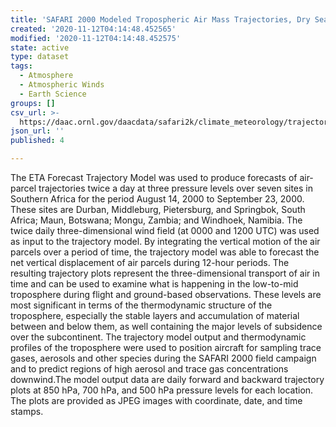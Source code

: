```yaml
---
title: 'SAFARI 2000 Modeled Tropospheric Air Mass Trajectories, Dry Season 2000'
created: '2020-11-12T04:14:48.452565'
modified: '2020-11-12T04:14:48.452575'
state: active
type: dataset
tags:
  - Atmosphere
  - Atmospheric Winds
  - Earth Science
groups: []
csv_url: >-
  https://daac.ornl.gov/daacdata/safari2k/climate_meteorology/trajectory_images/comp/synoptic_data.csv
json_url: ''
published: 4

---
```

The ETA Forecast Trajectory Model was used to produce forecasts of air-parcel trajectories twice a day at three pressure levels over seven sites in Southern Africa for the period August 14, 2000 to September 23, 2000. These sites are Durban, Middleburg, Pietersburg, and Springbok, South Africa; Maun, Botswana; Mongu, Zambia; and Windhoek, Namibia. The twice daily three-dimensional wind field (at 0000 and 1200 UTC) was used as input to the trajectory model. By integrating the vertical motion of the air parcels over a period of time, the trajectory model was able to forecast the net vertical displacement of air parcels during 12-hour periods. The resulting trajectory plots represent the three-dimensional transport of air in time and can be used to examine what is happening in the low-to-mid troposphere during flight and ground-based observations. These levels are most significant in terms of the thermodynamic structure of the troposphere, especially the stable layers and accumulation of material between and below them, as well containing the major levels of subsidence over the subcontinent. The trajectory model output and  thermodynamic profiles of the troposphere were used to position aircraft for sampling trace gases, aerosols and other species during the SAFARI 2000 field campaign and to predict regions of high aerosol and trace gas concentrations downwind.The model output data are daily forward and backward trajectory plots at 850 hPa, 700 hPa, and 500 hPa pressure levels for each location. The plots are provided as JPEG images with coordinate, date, and time stamps.
